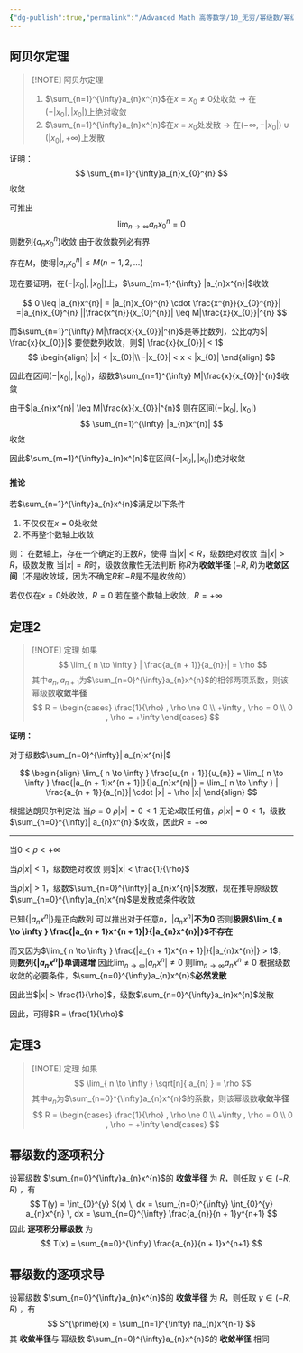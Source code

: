 ```yaml
---
{"dg-publish":true,"permalink":"/Advanced Math 高等数学/10_无穷/幂级数/幂级数/","tags":["微积分","高数"]}
---
```


## 阿贝尔定理

> [!NOTE] 阿贝尔定理
> 1. $\sum_{n=1}^{\infty}a_{n}x^{n}$在$x= x_{0} \ne 0$处收敛 $\to$ 在$(-|x_{0}| , |x_{0}|)$上绝对收敛
> 2. $\sum_{n=1}^{\infty}a_{n}x^{n}$在$x= x_{0}$处发散 $\to$ 在$(-\infty,-|x_{0}|) \cup(|x_{0}| , +\infty)$上发散
> 

证明：
$$
\sum_{m=1}^{\infty}a_{n}x_{0}^{n}
$$
收敛

可推出
$$
\lim_{ n \to \infty } a_{n}x_{0}^{n} = 0
$$
则数列$\{ a_{n}x_{0}^{n} \}$收敛
由于收敛数列必有界

存在$M$，使得$|a_{n}x_{0}^{n}| \leq M(n = 1,2,\dots)$

现在要证明，在$(-|x_{0}| , |x_{0}|)$上，$\sum_{m=1}^{\infty} |a_{n}x^{n}|$收敛

$$
0 \leq  |a_{n}x^{n}| =  |a_{n}x_{0}^{n} \cdot \frac{x^{n}}{x_{0}^{n}}| =|a_{n}x_{0}^{n} ||\frac{x^{n}}{x_{0}^{n}}| \leq  M|\frac{x}{x_{0}}|^{n}
$$

而$\sum_{n=1}^{\infty} M|\frac{x}{x_{0}}|^{n}$是等比数列，公比$q$为$| \frac{x}{x_{0}}|$
要使数列收敛，则$| \frac{x}{x_{0}}| < 1$
$$
\begin{align}
|x| <  |x_{0}|\\
-|x_{0}| < x < |x_{0}|
\end{align}
$$

因此在区间$(-|x_{0}| , |x_{0}|)$，级数$\sum_{n=1}^{\infty} M|\frac{x}{x_{0}}|^{n}$收敛

由于$|a_{n}x^{n}| \leq M|\frac{x}{x_{0}}|^{n}$
则在区间$(-|x_{0}| , |x_{0}|)$
$$
\sum_{n=1}^{\infty} |a_{n}x^{n}|
$$
收敛

因此$\sum_{m=1}^{\infty}a_{n}x^{n}$在区间$(-|x_{0}| , |x_{0}|)$绝对收敛
#### 推论

若$\sum_{n=1}^{\infty}a_{n}x^{n}$满足以下条件
1. 不仅仅在$x= 0$处收敛
2. 不再整个数轴上收敛

则：
在数轴上，存在一个确定的正数$R$，使得
当$|x|<R$，级数绝对收敛
当$|x| > R$，级数发散
当$|x| = R$时，级数敛散性无法判断
称$R$为**收敛半径**
$(-R,R)$为**收敛区间**（不是收敛域，因为不确定$R$和$-R$是不是收敛的）

若仅仅在$x=0$处收敛，$R = 0$
若在整个数轴上收敛，$R = +\infty$

## 定理2

> [!NOTE] 定理
> 如果
> $$
> \lim_{ n \to \infty } | \frac{a_{n + 1}}{a_{n}}| = \rho
> $$
> 其中$a_{n},a_{n+1}$为$\sum_{n=0}^{\infty}a_{n}x^{n}$的相邻两项系数，则该幂级数**收敛半径**
> $$
> R = \begin{cases}
> \frac{1}{\rho} , \rho \ne 0 \\
> +\infty , \rho = 0 \\
> 0 , \rho = +\infty
> \end{cases}
> $$
> 

**证明：**

对于级数$\sum_{n=0}^{\infty}| a_{n}x^{n}|$

$$
\begin{align}
\lim_{ n \to \infty } \frac{u_{n + 1}}{u_{n}} = \lim_{ n \to \infty }  \frac{|a_{n + 1}x^{n + 1}|}{|a_{n}x^{n}|} = \lim_{ n \to \infty } | \frac{a_{n + 1}}{a_{n}}| \cdot |x| = \rho |x|
\end{align}
$$

根据达朗贝尔判定法
当$\rho = 0$
$\rho |x| = 0 < 1$
无论$x$取任何值，$\rho |x| = 0 < 1$，级数$\sum_{n=0}^{\infty}| a_{n}x^{n}|$收敛，因此$R = +\infty$

---

当$0 < \rho < +\infty$

当$\rho |x| < 1$，级数绝对收敛
则$|x| < \frac{1}{\rho}$

当$\rho |x| > 1$，级数$\sum_{n=0}^{\infty}| a_{n}x^{n}|$发散，现在推导原级数$\sum_{n=0}^{\infty}a_{n}x^{n}$是发散或条件收敛

已知$\{ |a_{n}x^{n}| \}$是正向数列
可以推出对于任意$n$，$|a_{n}x^{n}|$**不为$0$**
否则**极限$\lim_{ n \to \infty }  \frac{|a_{n + 1}x^{n + 1}|}{|a_{n}x^{n}|}$不存在**

而又因为$\lim_{ n \to \infty }  \frac{|a_{n + 1}x^{n + 1}|}{|a_{n}x^{n}|} > 1$，则**数列$\{ |a_{n}x^{n}| \}$单调递增**
因此$\lim_{ n \to \infty } |a_{n}x^{n}| \ne 0$
则$\lim_{ n \to \infty } a_{n}x^{n} \ne 0$
根据级数收敛的必要条件，$\sum_{n=0}^{\infty}a_{n}x^{n}$**必然发散**

因此当$|x| > \frac{1}{\rho}$，级数$\sum_{n=0}^{\infty}a_{n}x^{n}$发散

因此，可得$R = \frac{1}{\rho}$
## 定理3

> [!NOTE] 定理
> 如果
> $$
> \lim_{ n \to \infty } \sqrt[n]{ a_{n} } = \rho
> $$
> 其中$a_{n}$为$\sum_{n=0}^{\infty}a_{n}x^{n}$的系数，则该幂级数**收敛半径**
> $$
> R = \begin{cases}
> \frac{1}{\rho} , \rho \ne 0 \\
> +\infty , \rho = 0 \\
> 0 , \rho = +\infty
> \end{cases}
> $$
> 

## 幂级数的逐项积分

设幂级数 $\sum_{n=0}^{\infty}a_{n}x^{n}$的 **收敛半径** 为 $R$，则任取 $y \in (-R,R)$ ，有
$$
T(y) = \int_{0}^{y} S(x) \, dx = \sum_{n=0}^{\infty} \int_{0}^{y} a_{n}x^{n} \, dx = \sum_{n=0}^{\infty} \frac{a_{n}}{n + 1}y^{n+1}
$$
因此 **逐项积分幂级数** 为
$$
T(x) =  \sum_{n=0}^{\infty} \frac{a_{n}}{n + 1}x^{n+1}
$$

## 幂级数的逐项求导

设幂级数 $\sum_{n=0}^{\infty}a_{n}x^{n}$的 **收敛半径** 为 $R$，则任取 $y \in (-R,R)$ ，有
$$
S^{\prime}(x) = \sum_{n=1}^{\infty} na_{n}x^{n-1}
$$
其 **收敛半径**与 幂级数 $\sum_{n=0}^{\infty}a_{n}x^{n}$的 **收敛半径** 相同